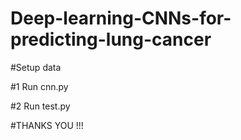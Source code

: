 # Deep-learning-CNNs-for-predicting-lung-cancer


#Setup data


#1 Run cnn.py


#2 Run test.py


#THANKS YOU !!!
